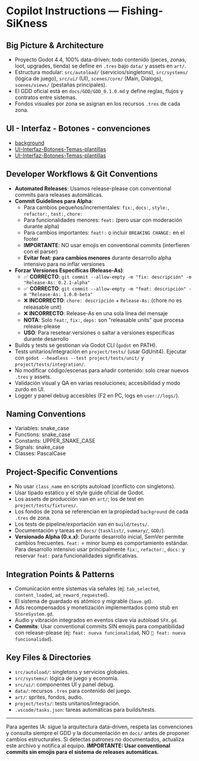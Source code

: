 # Copilot Instructions — Fishing-SiKness

## Big Picture & Architecture
- Proyecto Godot 4.4, 100% data-driven: todo contenido (peces, zonas, loot, upgrades, tienda) se define en `.tres` bajo `data/` y assets en `art/`.
- Estructura modular: `src/autoload/` (servicios/singletons), `src/systems/` (lógica de juego), `src/ui/` (UI), `scenes/core/` (Main, Dialogs), `scenes/views/` (pestañas principales).
- El GDD oficial está en `docs/GDD/GDD_0.1.0.md` y define reglas, flujos y contratos entre sistemas.
- Fondos visuales por zona se asignan en los recursos `.tres` de cada zona.

## UI - Interfaz - Botones - convenciones
- [background](E:\GitHub\Fishing-SiKness\.github\instructions\background-instructions.md)
- [UI-Interfaz-Botones-Temas-plantillas](E:\GitHub\Fishing-SiKness\.github\instructions\UIMain-instructions.md)
- [UI-Interfaz-Botones-Temas-plantillas](E:\GitHub\Fishing-SiKness\.github\instructions\UIassets-instructions.md)

## Developer Workflows & Git Conventions
- **Automated Releases**: Usamos release-please con conventional commits para releases automáticas.
- **Commit Guidelines para Alpha**:
  - Para cambios pequeños/incrementales: `fix:`, `docs:`, `style:`, `refactor:`, `test:`, `chore:`
  - Para funcionalidades menores: `feat:` (pero usar con moderación durante alpha)
  - Para cambios importantes: `feat!:` o incluir `BREAKING CHANGE:` en el footer
  - **IMPORTANTE**: NO usar emojis en conventional commits (interfieren con el parser)
  - **Evitar feat: para cambios menores** durante desarrollo alpha intensivo para no inflar versiones
- **Forzar Versiones Específicas (Release-As)**:
  - ✅ **CORRECTO**: `git commit --allow-empty -m "fix: descripción" -m "Release-As: 0.2.1-alpha"`
  - ✅ **CORRECTO**: `git commit --allow-empty -m "feat: descripción" -m "Release-As: 1.0.0-beta"`
  - ❌ **INCORRECTO**: `chore: descripción` + `Release-As:` (chore no es releasable unit)
  - ❌ **INCORRECTO**: Release-As en una sola línea del mensaje
  - **NOTA**: Solo `feat:`, `fix:`, `deps:` son "releasable units" que procesa release-please
  - **USO**: Para resetear versiones o saltar a versiones específicas durante desarrollo
- Builds y tests se gestionan vía Godot CLI (`godot` en PATH).
- Tests unitarios/integración en `project/tests/` (usar GdUnit4). Ejecutar con `godot --headless --test project/tests/unit/` y `project/tests/integration/`.
- No modificar código/escenas para añadir contenido: solo crear nuevos `.tres` y assets.
- Validación visual y QA en varias resoluciones; accesibilidad y modo zurdo en UI.
- Logger y panel debug accesibles (F2 en PC, logs en `user://logs/`).

## Naming Conventions
- Variables: snake_case
- Functions: snake_case
- Constants: UPPER_SNAKE_CASE
- Signals: snake_case
- Classes: PascalCase

## Project-Specific Conventions
- No usar `class_name` en scripts autoload (conflicto con singletons).
- Usar tipado estático y el style guide oficial de Godot.
- Los assets de producción van en `art/`; los de test en `project/tests/fixtures/`.
- Los fondos de zona se referencian en la propiedad `background` de cada `.tres` de zona.
- Los tests de pipeline/exportación van en `build/tests/`.
- Documentación y tareas en `docs/` (`tasklist/`, `summary/`, `GDD/`).
- **Versionado Alpha (0.x.x)**: Durante desarrollo inicial, SemVer permite cambios frecuentes. `feat:` = minor bump es comportamiento estándar. Para desarrollo intensivo usar principalmente `fix:`, `refactor:`, `docs:` y reservar `feat:` para funcionalidades significativas.

## Integration Points & Patterns
- Comunicación entre sistemas vía señales (ej: `tab_selected`, `content_loaded`, `ad_reward_requested`).
- El sistema de guardado es atómico y migrable (`Save.gd`).
- Ads recompensados y monetización implementados como stub en `StoreSystem.gd`.
- Audio y vibración integrados en eventos clave vía autoload `SFX.gd`.
- **Commits**: Usar conventional commits SIN emojis para compatibilidad con release-please (ej: `feat: nueva funcionalidad`, NO `🎯 feat: nueva funcionalidad`).

## Key Files & Directories
- `src/autoload/`: singletons y servicios globales.
- `src/systems/`: lógica de juego y economía.
- `src/ui/`: componentes UI y panel debug.
- `data/`: recursos `.tres` para contenido del juego.
- `art/`: sprites, fondos, audio.
- `project/tests/`: tests unitarios/integración.
- `.vscode/tasks.json`: tareas automáticas para builds/tests.

---
Para agentes IA: sigue la arquitectura data-driven, respeta las convenciones y consulta siempre el GDD y la documentación en `docs/` antes de proponer cambios estructurales. Si detectas patrones no documentados, actualiza este archivo y notifica al equipo. **IMPORTANTE: Usar conventional commits sin emojis para el sistema de releases automáticas.**

